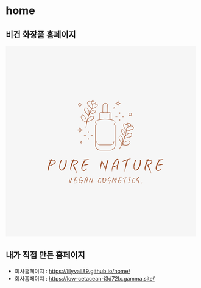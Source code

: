 # home

## 비건 화장품 홈페이지
![my_home_logo](logo.png)

## 내가 직접 만든 홈페이지
- 회사홈페이지 : https://lilyvall89.github.io/home/
- 회사홈페이지 : https://low-cetacean-i3d72lx.gamma.site/
